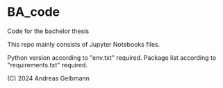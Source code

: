 # BA_code
Code for the bachelor thesis

This repo mainly consists of Jupyter Notebooks files.

Python version according to "env.txt" required.
Package list according to "requirements.txt" required.

(C) 2024 Andreas Gelbmann

